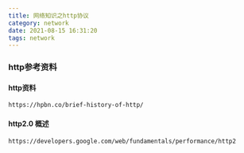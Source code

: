 ```yaml
---
title: 网络知识之http协议
category: network
date: 2021-08-15 16:31:20
tags: network
---
```


<!-- more -->

### http参考资料
#### http资料
```text
https://hpbn.co/brief-history-of-http/
```



#### http2.0 概述
```text
https://developers.google.com/web/fundamentals/performance/http2
```





